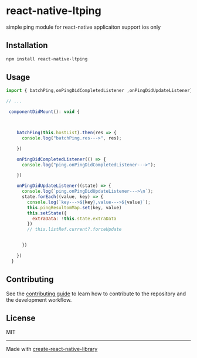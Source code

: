 # react-native-ltping

simple ping module for react-native applicaiton support ios only

## Installation

```sh
npm install react-native-ltping
```

## Usage

```js
import { batchPing,onPingDidCompletedListener ,onPingDidUpdateListener} from 'react-native-ltping';

// ...

 componentDidMount(): void {



    batchPing(this.hostList).then(res => {
      console.log("batchPing.res--->", res);

    })

    onPingDidCompletedListener(() => {
      console.log("ping.onPingDidCompletedListener--->");

    })

    onPingDidUpdateListener((state) => {
      console.log(`ping.onPingDidUpdateListener--->\n`);
      state.forEach((value, key) => {
        console.log(`key--->${key},value--->${value}`);
        this.pingResultomMap.set(key, value)
        this.setState({
          extraData: !this.state.extraData
        })
        // this.listRef.current?.forceUpdate


      })

    })
  }


```

## Contributing

See the [contributing guide](CONTRIBUTING.md) to learn how to contribute to the repository and the development workflow.

## License

MIT

---

Made with [create-react-native-library](https://github.com/callstack/react-native-builder-bob)
